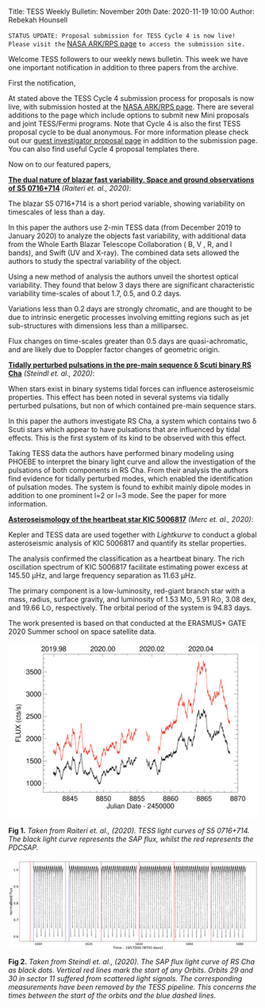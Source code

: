 Title: TESS Weekly Bulletin: November 20th
Date: 2020-11-19 10:00
Author: Rebekah Hounsell

`STATUS UPDATE: Proposal submission for TESS Cycle 4 is now live! Please visit the` [NASA ARK/RPS page](https://heasarc.gsfc.nasa.gov/ark/rps/) `to access the submission site.`


Welcome TESS followers to our weekly news bulletin. This week we have one important notification in addition to three papers from the archive.

First the notification,

At stated above the TESS Cycle 4 submission process for proposals is now live, with submission hosted at the [NASA ARK/RPS page](https://heasarc.gsfc.nasa.gov/ark/rps/). There are several additions to the page which include options to submit new Mini proposals and joint TESS/Fermi programs. Note that Cycle 4 is  also the first TESS proposal cycle to be dual anonymous. For more information please check out our [guest investigator proposal page](proposing.html) in addition to the submission page. You can also find useful Cycle 4 proposal templates there.

Now on to our featured papers,


**[The dual nature of blazar fast variability. Space and ground observations of S5 0716+714](https://arxiv.org/abs/2011.06493)** *(Raiteri et. al., 2020)*:

The blazar S5 0716+714 is a short period variable, showing variability on timescales of less than a day.

In this paper the authors use 2-min TESS data (from December 2019 to January 2020) to analyze the objects fast variability, with additional data from the Whole Earth Blazar Telescope Collaboration ( B, V , R, and I bands), and Swift (UV and X-ray). The combined data sets allowed the authors to study the spectral variability of the object.

Using a new method of analysis the authors unveil the shortest optical variability. They found that below 3 days there are significant characteristic variability time-scales of about 1.7, 0.5, and 0.2 days.

Variations less than 0.2 days are strongly chromatic, and are thought to be due to intrinsic energetic processes involving emitting regions such as jet sub-structures with dimensions less than a milliparsec.

Flux changes on time-scales greater than 0.5 days are quasi-achromatic, and are likely due to Doppler factor changes of geometric origin.

**[Tidally perturbed pulsations in the pre-main sequence δ Scuti binary RS Cha](https://arxiv.org/abs/2011.08214)** *(Steindl et. al., 2020)*:

When stars exist in binary systems tidal forces can influence asteroseismic properties. This effect has been noted in several systems via tidally perturbed pulsations, but non of which contained pre-main sequence stars.

In this paper the authors investigate RS Cha, a system which contains two δ Scuti stars which appear to have pulsations that are influenced by tidal effects. This is the first system of its kind to be observed with this effect.

Taking TESS data  the authors have performed binary modeling using PHOEBE to interpret the binary light curve and allow the investigation of the pulsations of both components in RS Cha. From their analysis the authors find evidence for tidally perturbed modes, which enabled the identification of pulsation modes. The system is found to exhibit mainly dipole modes in addition to one prominent l=2 or l=3 mode. See the paper for more information. 


**[Asteroseismology of the heartbeat star KIC 5006817](https://arxiv.org/abs/2011.08685)** *(Merc et. al., 2020)*:

Kepler and TESS data are used together with *Lightkurve* to conduct a global asteroseismic analysis of KIC 5006817 and quantify its stellar properties.

The analysis confirmed the classification as a heartbeat binary. The rich oscillation spectrum of  KIC 5006817 facilitate estimating power excess at 145.50 μHz, and large frequency separation as 11.63 μHz.

The primary component is a low-luminosity, red-giant branch star with a mass, radius, surface gravity, and luminosity of 1.53 M⊙, 5.91 R⊙, 3.08 dex, and 19.66 L⊙, respectively. The orbital period of the system is 94.83 days.

The work presented is based on that conducted at the ERASMUS+ GATE 2020 Summer school on space satellite data.


![Raiteri](images/news/Raiteri_2020.png)

**Fig 1.** *Taken from Raiteri et. al., (2020). TESS light curves of S5 0716+714. The black light curve represents the SAP flux, whilst the red represents the PDCSAP.*

![Steindl](images/news/Steindl_2020.png)

**Fig 2.** *Taken from Steindl et. al., (2020). The SAP flux light curve of RS Cha as black dots. Vertical red lines mark the start of any Orbits. Orbits 29 and 30 in sector 11 suffered from scattered light signals. The corresponding measurements have been removed by the TESS pipeline. This concerns the times between the start of the orbits and the blue dashed lines.*
